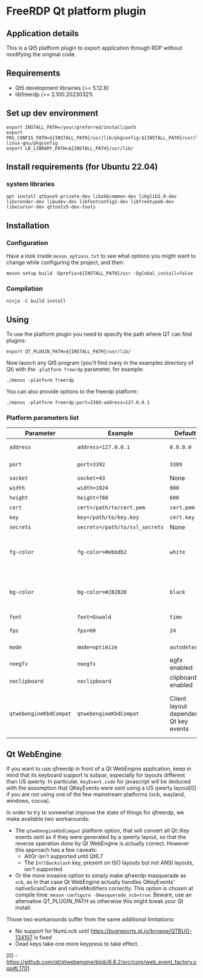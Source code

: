 # FreeRDP Qt platform plugin

## Application details

This is a Qt5 platform plugin to export application through RDP without modifying
the original code.

## Requirements

* Qt5 development librairies (>= 5.12.8)
* libfreerdp (>= 2.100.20230321)

## Set up dev environment

```shell
export INSTALL_PATH=/your/preferred/install/path
export PKG_CONFIG_PATH=${INSTALL_PATH}/usr/lib/pkgconfig:${INSTALL_PATH}/usr/lib/x86_64-linux-gnu/pkgconfig
export LD_LIBRARY_PATH=${INSTALL_PATH}/usr/lib/
```

## Install requirements (for Ubuntu 22.04)

### system libraries

```shell
apt install qtbase5-private-dev libxkbcommon-dev libglib2.0-dev libxrender-dev libudev-dev libfontconfig1-dev libfreetype6-dev libxcursor-dev qttools5-dev-tools
```

## Installation

### Configuration

Have a look inside `meson_options.txt` to see what options you might want to
change while configuring the project, and then:

```shell
meson setup build -Dprefix=${INSTALL_PATH}/usr -Dglobal_install=false
```

### Compilation

```shell
ninja -C build install
```

## Using

To use the platform plugin you need to specify the path where QT can find plugins:

```shell
export QT_PLUGIN_PATH=${INSTALL_PATH}/usr/lib/
```

Now launch any Qt5 program (you'll find many in the examples directory of Qt) with the
`-platform freerdp` parameter, for example:

```shell
./menus -platform freerdp
```

You can also provide options to the freerdp platform:

```shell
./menus -platform freerdp:port=3389:address=127.0.0.1
```

### Platform parameters list


| Parameter     | Example                   | Default           | Description |
| ------------- | ------------------------- | ----------------- | ----------- |
| `address`     | `address=127.0.0.1`      | `0.0.0.0`         | Bind (listen) IP address for the RDP server |
| `port`        | `port=3392`              | `3389`            | Listening port for the RDP server |
| `socket`      | `socket=43`                | None             | Fixed socket |
| `width`       | `width=1024`             | `800`             | Initial screen width, in pixels |
| `height`      | `height=768`             | `600`             | Initial screen height, in pixels |
| `cert`        | `cert=/path/to/cert.pem` | `cert.pem`        | Path to TLS certificate |
| `key`         | `key=/path/to/key.key`   | `cert.key`        | Path to TLS key |
| `secrets`     | `secrets=/path/to/ssl_secrets` |  None       | Path to secrets file |
| `fg-color`    | `fg-color=#ebbdb2`       | `white`           | Foreground color for window decorations, accepts hex-formatted colors and colors from https://doc.qt.io/qt-5/qcolor.html#setNamedColor |
| `bg-color`    | `bg-color=#282828`       | `black`           | Background color for window decorations, accepts hex-formatted colors and colors from https://doc.qt.io/qt-5/qcolor.html#setNamedColor |
| `font`        | `font=Oswald`            | `time`            | Font name for window titles |
| `fps`         | `fps=60`                 | `24`              | Target internal rendering framerate |
| `mode`        | `mode=optimize`          | `autodetect`      | Display modes. Values: `legacy\|autodetect\|optimize` |
| `noegfx`      | `noegfx`                 | egfx enabled      | Flag to disable egfx rendering |
| `noclipboard` | `noclipboard`            | clipboard enabled | Flag to disable clipboard channel |
| `qtwebengineKbdCompat` | `qtwebengineKbdCompat` | Client layout dependent Qt key events | Flag to force qfreerdp to always emit Qt key events as if generated by a Qwerty (us) layout so that qtWebEngine can generate correct key.code events. |

## Qt WebEngine

If you want to use qfreerdp in front of a Qt WebEngine application, keep in
mind that its keyboard support is subpar, especially for layouts different than
US qwerty. In particular, `KeyEvent.code` for javascript will be deduced with
the assumption that QKeyEvents were sent using a US qwerty layout[0] if you are
not using one of the few mainstream platforms (xcb, wayland, windows, cocoa).

In order to try to somewhat improve the state of things for qfreerdp, we make available two workarounds:

* The `qtwebengineKbdCompat` platform option, that will convert all Qt::Key events sent as if they were generated by a qwerty layout, so that the reverse operation done by Qt WebEngine is actually correct. However this approach has a few caveats:
    * AltGr isn't supported until Qt6.7
    * The `IntlBackslash` key, present on ISO layouts but not ANSI layouts, isn't supported.
* Or the more invasive option to simply make qfreerdp masquerade as `xcb`, as in that case Qt WebEngine actually handles QKeyEvents' nativeScanCode and nativeModifiers correctly. This option is chosen at compile time: `meson configure -Dmasquerade_xcb=true`. Beware, use an alternative QT_PLUGIN_PATH as otherwise this might break your Qt install.

Those two workarounds suffer from the same additional limitations:

* No support for NumLock until https://bugreports.qt.io/browse/QTBUG-134107 is fixed
* Dead keys take one more keypress to take effect.

[0] - https://github.com/qt/qtwebengine/blob/6.8.2/src/core/web_event_factory.cpp#L1701
